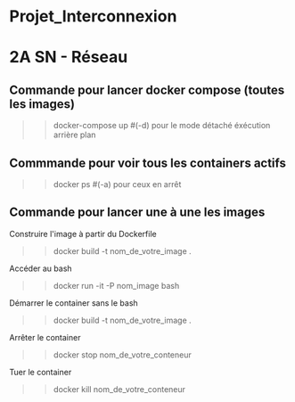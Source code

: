 # Projet_Interconnexion

# 2A SN - Réseau

## Commande pour lancer docker compose (toutes les images)
>> docker-compose up 
#(-d) pour le mode détaché éxécution arrière plan


## Commmande pour voir tous les containers actifs
>> docker ps 
#(-a) pour ceux en arrêt

## Commande pour lancer une à une les images

Construire l'image à partir du Dockerfile
>> docker build -t nom_de_votre_image .

Accéder au bash
>> docker run -it -P nom_image bash

Démarrer le container sans le bash
>> docker build -t nom_de_votre_image .

Arrêter le container
>> docker stop nom_de_votre_conteneur

Tuer le container 
>> docker kill nom_de_votre_conteneur
